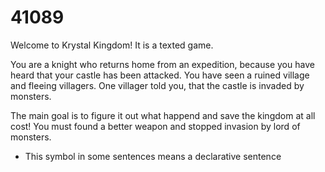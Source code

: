 # 41089
Welcome to Krystal Kingdom!
It is a texted game.

You are a knight who returns home from an expedition, because you have heard that your castle has been attacked.
You have seen a ruined village and fleeing villagers.
One villager told you, that the castle is invaded by monsters.

The main goal is to figure it out what happend and save the kingdom at all cost!
You must found a better weapon and stopped invasion by lord of monsters.

* This symbol in some sentences means a declarative sentence
